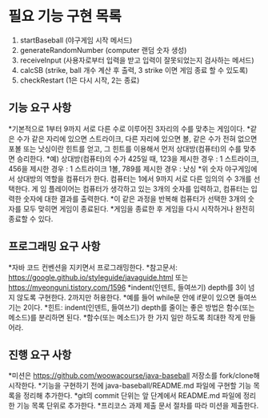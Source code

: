 # 필요 기능 구현 목록
1. startBaseball (야구게임 시작 메서드)
2. generateRandomNumber (computer 랜덤 숫자 생성)
3. receiveInput (사용자로부터 입력을 받고 입력이 잘못되었는지 검사하는 메서드)
4. calcSB (strike, ball 개수 계산 후 출력, 3 strike 이면 게임 종료 할 수 있도록)
5. checkRestart (1은 다시 시작, 2는 종료)



## 기능 요구 사항
*기본적으로 1부터 9까지 서로 다른 수로 이루어진 3자리의 수를 맞추는 게임이다.
*같은 수가 같은 자리에 있으면 스트라이크, 다른 자리에 있으면 볼, 같은 수가 전혀 없으면 포볼 또는 낫싱이란 힌트를 얻고, 그 힌트를 이용해서 먼저 상대방(컴퓨터)의 수를 맞추면 승리한다.
    *예) 상대방(컴퓨터)의 수가 425일 때, 123을 제시한 경우 : 1 스트라이크, 456을 제시한 경우 : 1 스트라이크 1볼, 789를 제시한 경우 : 낫싱
*위 숫자 야구게임에서 상대방의 역할을 컴퓨터가 한다. 컴퓨터는 1에서 9까지 서로 다른 임의의 수 3개를 선택한다. 게 임 플레이어는 컴퓨터가 생각하고 있는 3개의 숫자를 입력하고, 컴퓨터는 입력한 숫자에 대한 결과를 출력한다.
*이 같은 과정을 반복해 컴퓨터가 선택한 3개의 숫자를 모두 맞히면 게임이 종료된다.
*게임을 종료한 후 게임을 다시 시작하거나 완전히 종료할 수 있다.

## 프로그래밍 요구 사항
*자바 코드 컨벤션을 지키면서 프로그래밍한다.
*참고문서: https://google.github.io/styleguide/javaguide.html 또는 https://myeonguni.tistory.com/1596
*indent(인덴트, 들여쓰기) depth를 3이 넘지 않도록 구현한다. 2까지만 허용한다.
*예를 들어 while문 안에 if문이 있으면 들여쓰기는 2이다.
*힌트: indent(인덴트, 들여쓰기) depth를 줄이는 좋은 방법은 함수(또는 메소드)를 분리하면 된다.
*함수(또는 메소드)가 한 가지 일만 하도록 최대한 작게 만들어라.


## 진행 요구 사항
*미션은 https://github.com/woowacourse/java-baseball 저장소를 fork/clone해 시작한다.
*기능을 구현하기 전에 java-baseball/README.md 파일에 구현할 기능 목록을 정리해 추가한다.
*git의 commit 단위는 앞 단계에서 README.md 파일에 정리한 기능 목록 단위로 추가한다.
*프리코스 과제 제출 문서 절차를 따라 미션을 제출한다.

